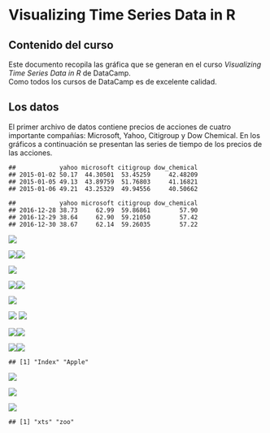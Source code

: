 Visualizing Time Series Data in R
================

## Contenido del curso

Este documento recopila las gráfica que se generan en el curso
*Visualizing Time Series Data in R* de DataCamp.  
Como todos los cursos de DataCamp es de excelente calidad.

## Los datos

El primer archivo de datos contiene precios de acciones de cuatro
importante compañías: Microsoft, Yahoo, Citigroup y Dow Chemical. En los
gráficos a continuación se presentan las series de tiempo de los precios
de las acciones.

    ##            yahoo microsoft citigroup dow_chemical
    ## 2015-01-02 50.17  44.30501  53.45259     42.48209
    ## 2015-01-05 49.13  43.89759  51.76803     41.16821
    ## 2015-01-06 49.21  43.25329  49.94556     40.50662

    ##            yahoo microsoft citigroup dow_chemical
    ## 2016-12-28 38.73     62.99  59.86861        57.90
    ## 2016-12-29 38.64     62.90  59.21050        57.42
    ## 2016-12-30 38.67     62.14  59.26035        57.22

![](codigo_curso2_files/figure-gfm/unnamed-chunk-3-1.png)<!-- -->

![](codigo_curso2_files/figure-gfm/unnamed-chunk-4-1.png)<!-- -->![](codigo_curso2_files/figure-gfm/unnamed-chunk-4-2.png)<!-- -->

![](codigo_curso2_files/figure-gfm/unnamed-chunk-5-1.png)<!-- -->

![](codigo_curso2_files/figure-gfm/unnamed-chunk-6-1.png)<!-- -->![](codigo_curso2_files/figure-gfm/unnamed-chunk-6-2.png)<!-- -->

![](codigo_curso2_files/figure-gfm/unnamed-chunk-7-1.png)<!-- -->

![](codigo_curso2_files/figure-gfm/unnamed-chunk-8-1.png)<!-- -->
![](codigo_curso2_files/figure-gfm/unnamed-chunk-9-1.png)<!-- -->

![](codigo_curso2_files/figure-gfm/unnamed-chunk-10-1.png)<!-- -->![](codigo_curso2_files/figure-gfm/unnamed-chunk-10-2.png)<!-- -->

![](codigo_curso2_files/figure-gfm/unnamed-chunk-11-1.png)<!-- -->![](codigo_curso2_files/figure-gfm/unnamed-chunk-11-2.png)<!-- -->

    ## [1] "Index" "Apple"

![](codigo_curso2_files/figure-gfm/unnamed-chunk-13-1.png)<!-- -->

![](codigo_curso2_files/figure-gfm/unnamed-chunk-14-1.png)<!-- -->

![](codigo_curso2_files/figure-gfm/unnamed-chunk-15-1.png)<!-- -->

    ## [1] "xts" "zoo"

